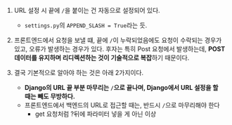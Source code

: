1. URL 설정 시 끝에 `/`을 붙이는 건 자동으로 설정되어 있다.
	- `settings.py`의 `APPEND_SLASH = True`라는 듯.

2. 프론트엔드에서 요청을 보낼 떄, 끝에 `/`이 누락되었음에도 요청이 수락되는 경우가 있고, 오류가 발생하는 경우가 있다. 후자는 특히 Post 요청에서 발생하는데, **POST 데이터를 유지하며 리디렉션하는 것이 기술적으로 복잡**하기 때문이다.

3. 결국 기본적으로 알아야 하는 것은 아래 2가지이다.
	- **Django의 URL 끝 부분 마무리는 `/`으로 끝나며, Django에서 URL 설정을 할 때는 빼도 무방하다.**
	- 프론트엔드에서 백엔드의 URL로 접근할 때는, 반드시 `/`으로 마무리해야 한다
		- get 요청처럼 ?뒤에 파라미터 넣을 게 아닌 이상